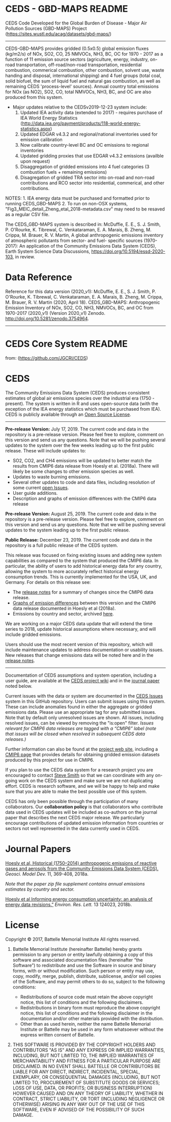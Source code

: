 # CEDS - GBD-MAPS README

CEDS Code Developed for the Global Burden of Disease - Major Air Pollution Sources (GBD-MAPS) Project
(https://sites.wustl.edu/acag/datasets/gbd-maps/)

***
CEDS-GBD-MAPS provides gridded (0.5x0.5) global emission fluxes (kg/m2/s) of NOx, SO2, CO, 25 NMVOCs, NH3, BC, OC for 1970 - 2017 as a function of 11 emission source sectors (agriculture, energy, industry, on-road transportation, off-road/non-road transportation, residential combustion, commerical combustion, other combustion, solvent use, waste handing and disposal, international shipping) and 4 fuel groups (total coal, solid biofuel, the sum of liquid fuel and natural gas combustion, as well as remaining CEDS 'process-level' sources). Annual country total emissions for NOx (as NO2), SO2, CO, total NMVOCs, NH3, BC, and OC are also produced from this system. 

* Major updates relative to the CEDSv2019-12-23 system include:
	1) Updated IEA activity data (extended to 2017) - requires purchase of IEA World Energy Statistics (http://data.iea.org/payment/products/118-world-energy-statistics.aspx)
	2) Updated EDGAR v4.3.2 and regional/national inventories used for emission calibration
	3) Now calibrate country-level BC and OC emissions to regional inventories
	4) Updated gridding proxies that use EDGAR v4.3.2 emissions (availble upon request)
	4) Disaggregation of gridded emissions into 4 fuel categories (3 combustion fuels + remaining emissions)
	5) Disagregation of gridded TRA sector into on-road and non-road contributions and RCO sector into residential, commerical, and other contributions.

NOTES: 
	1. IEA energy data must be purchased and formatted prior to running CEDS_GBD-MAPS
	2. To run on non-OSX systems, "Fig3_MEIC_detail_Zheng_etal_2018-metadata.csv" may need to be resaved as a regular CSV file. 

The CEDS_GBD-MAPS system is described in:
McDuffie, E. E., S. J. Smith, P. O'Rourke, K. Tibrewal, C. Venkataraman, E. A. Marais, B. Zheng, M. Crippa, M. Brauer, R. V. Martin, A global anthropogenic emissions inventory of atmospheric pollutants from sector- and fuel- specific sources (1970- 2017): An application of the Community Emissions Data System (CEDS), Earth System Science Data Discussions, https://doi.org/10.5194/essd-2020-103, in review.

# Data Reference
Reference for this data version (2020_v1): McDuffie, E. E., S. J. Smith, P. O'Rourke, K. Tibrewal, C. Venkataraman, E. A. Marais, B. Zheng, M. Crippa, M. Brauer, R. V. Martin (2020, April 18). CEDS_GBD-MAPS: Anthropogenic Emission Inventory of NOx, SO2, CO, NH3, NMVOCs, BC, and OC from 1970-2017 (2020_v1) (Version 2020_v1) Zenodo. http://doi.org/10.5281/zenodo.3754964.
*****

# CEDS Core System README
from: (https://github.com/JGCRI/CEDS)

# CEDS
The Community Emissions Data System (CEDS) produces consistent estimates of global air emissions species over the industrial era (1750 - present). The system is written in R and uses open-source data (with the exception of the IEA energy statistics which must be purchased from IEA). CEDS is publicly available through an [Open Source License](#license-section).

***
**Pre-release Version:** July 17, 2019. The current code and data in the repository is a pre-release version. Please feel free to explore, comment on this version and send us any questions. Note that we will be pushing several updates to the system over the few weeks leading up to the first public release. These will include updates to:
* SO2, CO2, and CH4 emissions will be updated to better match the results from CMIP6 data release from Hoesly et al. (2018a). There will likely be some changes to other emission species as well.
* Updates to waste burning emissions.
* Several other updates to code and data files, including resolution of some current [open Issues](https://github.com/JGCRI/CEDS/issues).
* User guide additions.
* Description and graphs of emission differences with the CMIP6 data release

**Pre-release Version:** August 25, 2019. The current code and data in the repository is a pre-release version. Please feel free to explore, comment on this version and send us any questions. Note that we will be pushing several updates to the system leading up to the first public release. 

**Public Release:** December 23, 2019. The current code and data in the repository is a full public release of the CEDS system.

This release was focused on fixing existing issues and adding new system capabilities as compared to the system that produced the CMIP6 data. In particular, the ability of users to add historical energy data for any country, allowing the system to more accurately reflect historical energy consumption trends. This is currently implemented for the USA, UK, and Germany. For details on this release see:

* The [release notes](https://github.com/JGCRI/CEDS/wiki/Release-Notes) for a summary of changes since the CMIP6 data release.
* [Graphs of emission differences](./documentation/Version_comparison_figures_v_2019_12_23.pdf) between this version and the CMIP6 data release documented in Hoesly et al (2018a). 
* Emissions by country and sector, archived [here](https://zenodo.org/record/3606753).

We are working on a major CEDS data update that will extend the time series to 2018, update historical assumptions where necessary, and will include gridded emissions.

Users should use the most recent version of this repository, which will include maintenance updates to address documentation or usability issues. New releases that change emissions data will be noted here and in the [release notes](https://github.com/JGCRI/CEDS/wiki/Release-Notes).
***

Documentation of CEDS assumptions and system operation, including a user guide, are available at the [CEDS project wiki](https://github.com/JGCRI/CEDS/wiki) and in the [journal paper](https://www.geosci-model-dev.net/11/369/2018/gmd-11-369-2018.html) noted below. 

Current issues with the data or system are documented in the [CEDS Issues](https://github.com/JGCRI/CEDS/issues) system in this GitHub repository. Users can submit issues using this system. These can include anomalies found in either the aggregate or gridded emissions data. Please use an appropriate tag for any submitted issues. Note that by default only unresolved issues are shown. All issues, including resolved issues, can be viewed by removing the "is:open" filter. *Issues relevant for CMIP6 data releases are tagged with a “CMIP6” label (note that issues will be closed when resolved in subsequent CEDS data releases.)*

Further information can also be found at the [project web site](http://www.globalchange.umd.edu/ceds/), including a [CMIP6 page](http://www.globalchange.umd.edu/ceds/ceds-cmip6-data/) that provides details for obtaining gridded emission datasets produced by this project for use in CMIP6.

If you plan to use the CEDS data system for a research project you are encouraged to contact [Steve Smith](mailto:ssmith@pnnl.gov) so that we can coordinate with any on-going work on the CEDS system and make sure we are not duplicating effort. CEDS is research software, and we will be happy to help and make sure that you are able to make the best possible use of this system.

CEDS has only been possible through the participation of many collaborators. Our **collaboration policy** is that collaborators who contribute data used in CEDS updates will be included as co-authors on the journal paper that describes the next CEDS major release. We particularly encourage contributions of updated emission information from countries or sectors not well represented in the data currently used in CEDS.

# Journal Papers
[Hoesly et al, Historical (1750–2014) anthropogenic emissions of reactive gases and aerosols from the Community Emissions Data System (CEDS). ](https://www.geosci-model-dev.net/11/369/2018/gmd-11-369-2018.html) _Geosci. Model Dev._ 11, 369-408, 2018a.

_Note that the paper zip file supplement contains annual emissions estimates by country and sector._

[Hoesly et al Informing energy consumption uncertainty: an analysis of energy data revisions.”](https://iopscience.iop.org/article/10.1088/1748-9326/aaebc3/meta) _Environ. Res. Lett._ 13 124023, 2018b.

# <a name="license-section"></a>License
Copyright © 2017, Battelle Memorial Institute
All rights reserved.

1.	Battelle Memorial Institute (hereinafter Battelle) hereby grants permission to any person or entity lawfully obtaining a copy of this software and associated documentation files (hereinafter “the Software”) to redistribute and use the Software in source and binary forms, with or without modification.  Such person or entity may use, copy, modify, merge, publish, distribute, sublicense, and/or sell copies of the Software, and may permit others to do so, subject to the following conditions:

    * Redistributions of source code must retain the above copyright notice, this list of conditions and the following disclaimers. 
    * Redistributions in binary form must reproduce the above copyright notice, this list of conditions and the following disclaimer in the documentation and/or other materials provided with the distribution. 
    * Other than as used herein, neither the name Battelle Memorial Institute or Battelle may be used in any form whatsoever without the express written consent of Battelle.

2.	THIS SOFTWARE IS PROVIDED BY THE COPYRIGHT HOLDERS AND CONTRIBUTORS "AS IS" AND ANY EXPRESS OR IMPLIED WARRANTIES, INCLUDING, BUT NOT LIMITED TO, THE IMPLIED WARRANTIES OF MERCHANTABILITY AND FITNESS FOR A PARTICULAR PURPOSE ARE DISCLAIMED. IN NO EVENT SHALL BATTELLE OR CONTRIBUTORS BE LIABLE FOR ANY DIRECT, INDIRECT, INCIDENTAL, SPECIAL, EXEMPLARY, OR CONSEQUENTIAL DAMAGES (INCLUDING, BUT NOT LIMITED TO, PROCUREMENT OF SUBSTITUTE GOODS OR SERVICES; LOSS OF USE, DATA, OR PROFITS; OR BUSINESS INTERRUPTION) HOWEVER CAUSED AND ON ANY THEORY OF LIABILITY, WHETHER IN CONTRACT, STRICT LIABILITY, OR TORT (INCLUDING NEGLIGENCE OR OTHERWISE) ARISING IN ANY WAY OUT OF THE USE OF THIS SOFTWARE, EVEN IF ADVISED OF THE POSSIBILITY OF SUCH DAMAGE.	
